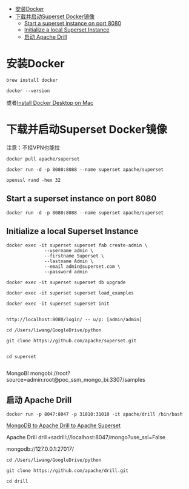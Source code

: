 - [安装Docker](#安装docker)
- [下载并启动Superset Docker镜像](#下载并启动superset-docker镜像)
  - [Start a superset instance on port 8080](#start-a-superset-instance-on-port-8080)
  - [Initialize a local Superset Instance](#initialize-a-local-superset-instance)
  - [启动 Apache Drill](#启动-apache-drill)


# 安装Docker
```shell
brew install docker

docker --version
```
或者[Install Docker Desktop on Mac](https://docs.docker.com/desktop/install/mac-install/)


# 下载并启动Superset Docker镜像
注意：不挂VPN也能拉
```shell
docker pull apache/superset

docker run -d -p 8080:8088 --name superset apache/superset

openssl rand -hex 32

```


## Start a superset instance on port 8080
```
docker run -d -p 8080:8088 --name superset apache/superset
```

## Initialize a local Superset Instance
```
docker exec -it superset superset fab create-admin \
              --username admin \
              --firstname Superset \
              --lastname Admin \
              --email admin@superset.com \
              --password admin

docker exec -it superset superset db upgrade

docker exec -it superset superset load_examples

docker exec -it superset superset init


http://localhost:8080/login/ -- u/p: [admin/admin]
```


```shell
cd /Users/liwang/GoogleDrive/python

git clone https://github.com/apache/superset.git


cd superset


```


MongoBI
mongobi://root?source=admin:root@poc_ssm_mongo_bi:3307/samples



## 启动 Apache Drill
```shell
docker run -p 8047:8047 -p 31010:31010 -it apache/drill /bin/bash
```

[MongoDB to Apache Drill to Apache Superset](https://www.shubhamdipt.com/blog/mongodb-to-apache-drill-to-apache-superset/)

Apache Drill
drill+sadrill://localhost:8047/mongo?use_ssl=False


mongodb://127.0.0.1:27017/



```shell
cd /Users/liwang/GoogleDrive/python

git clone https://github.com/apache/drill.git

cd drill
```